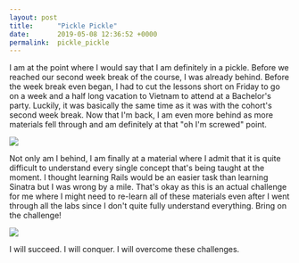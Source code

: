 ```yaml
---
layout: post
title:      "Pickle Pickle"
date:       2019-05-08 12:36:52 +0000
permalink:  pickle_pickle
---
```



I am at the point where I would say that I am definitely in a pickle. Before we reached our second week break of the course, I was already behind. Before the week break even began, I had to cut the lessons short on Friday to go on a week and a half long vacation to Vietnam to attend at a Bachelor's party. Luckily, it was basically the same time as it was with the cohort's second week break. Now that I'm back, I am even more behind as more materials fell through and am definitely at that "oh I'm screwed" point.

![](https://32zep73437vn50jgiy887913-wpengine.netdna-ssl.com/wp-content/uploads/2018/01/169883_Pickle_2_011018.jpg)

Not only am I behind, I am finally at a material where I admit that it is quite difficult to understand every single concept that's being taught at the moment. I thought learning Rails would be an easier task than learning Sinatra but I was wrong by a mile. That's okay as this is an actual challenge for me where I might need to re-learn all of these materials even after I went through all the labs since I don't quite fully understand everything. Bring on the challenge!

![](https://images.squarespace-cdn.com/content/56bd5c67d51cd4f674dc933a/1551994950251-CMGH6ZMWMR3UWBRVJTRK/Challenge+accepted.jpg?content-type=image%2Fjpeg)

I will succeed. I will conquer. I will overcome these challenges.
